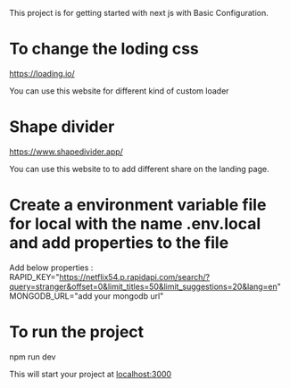 This project is for getting started with next js with Basic Configuration.

# To change the loding css

https://loading.io/

You can use this website for different kind of custom loader

# Shape divider

https://www.shapedivider.app/

You can use this website to to add different share on the landing page.

# Create a environment variable file for local with the name .env.local and add properties to the file

Add below properties :
RAPID_KEY="https://netflix54.p.rapidapi.com/search/?query=stranger&offset=0&limit_titles=50&limit_suggestions=20&lang=en"
MONGODB_URL="add your mongodb url"

# To run the project

npm run dev

This will start your project at [localhost:3000](http://localhost:3000/)
